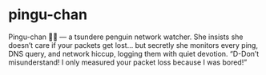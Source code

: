 # pingu-chan
Pingu-chan 🐧💢 — a tsundere penguin network watcher. She insists she doesn’t care if your packets get lost… but secretly she monitors every ping, DNS query, and network hiccup, logging them with quiet devotion. “D-Don’t misunderstand! I only measured your packet loss because I was bored!”
